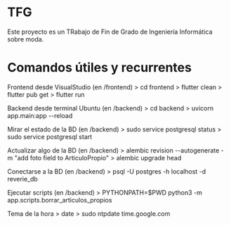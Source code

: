 # TFG

Este proyecto es un TRabajo de Fin de Grado de Ingeniería Informática sobre moda. 



# Comandos útiles y recurrentes
Frontend desde VisualStudio (en /frontend)
    > cd frontend
    > flutter clean
    > flutter pub get
    > flutter run

Backend desde terminal Ubuntu (en /backend)
    > cd backend
    > uvicorn app.main:app --reload

Mirar el estado de la BD (en /backend)
    > sudo service postgresql status
    > sudo service postgresql start

Actualizar algo de la BD (en /backend)
    > alembic revision --autogenerate -m "add foto field to ArticuloPropio"
    > alembic upgrade head

Conectarse a la BD (en /backend)
    > psql -U postgres -h localhost -d reverie_db

Ejecutar scripts (en /backend)
    > PYTHONPATH=$PWD python3 -m app.scripts.borrar_articulos_propios

Tema de la hora
    > date
    > sudo ntpdate time.google.com